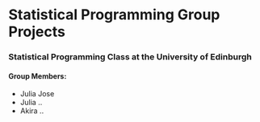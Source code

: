 # Statistical Programming Group Projects

### Statistical Programming Class at the University of Edinburgh

#### Group Members:
- Julia Jose
- Julia ..
- Akira ..
